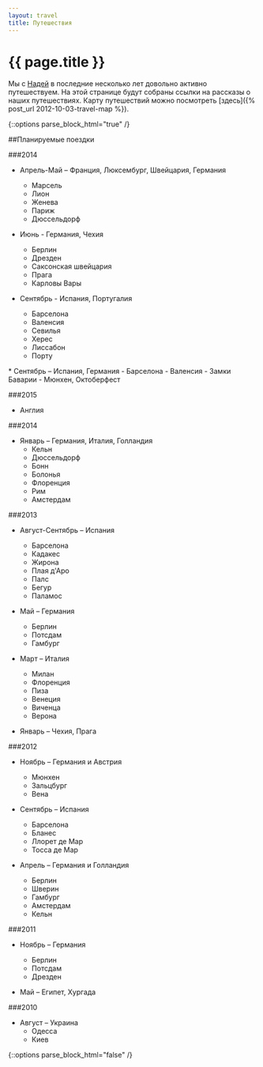 ```yaml
---
layout: travel
title: Путешествия
---
```


# {{ page.title }}

Мы с [Надей](http://twitter.com/Nadi_ia) в последние несколько лет довольно
активно путешествуем.  На этой странице будут собраны ссылки на рассказы о наших
путешествиях. Карту путешествий можно посмотреть [здесь]({% post_url 2012-10-03-travel-map %}).


{::options parse_block_html="true" /}

<div class="planned">
##Планируемые поездки

###2014

* Апрель-Май – Франция, Люксембург, Швейцария, Германия
  - Марсель
  - Лион
  - Женева
  - Париж
  - Дюссельдорф

* Июнь - Германия, Чехия
  - Берлин
  - Дрезден
  - Саксонская швейцария
  - Прага
  - Карловы Вары

* Сентябрь - Испания, Португалия
  - Барселона
  - Валенсия
  - Севилья
  - Херес
  - Лиссабон
  - Порту

<div class="wish">
* Сентябрь – Испания, Германия
  - Барселона
  - Валенсия
  - Замки Баварии
  - Мюнхен, Октоберфест

###2015

* Англия

</div>

</div>


<div class="done">

###2014

* Январь – Германия, Италия, Голландия
  - Кельн
  - Дюссельдорф
  - Бонн
  - Болонья
  - Флоренция
  - Рим
  - Амстердам

###2013

* Август-Сентябрь – Испания
  - Барселона
  - Кадакес
  - Жирона
  - Плая д'Аро
  - Палс
  - Бегур
  - Паламос

* Май – Германия
  - Берлин
  - Потсдам
  - Гамбург

* Март – Италия
  - Милан
  - Флоренция
  - Пиза
  - Венеция
  - Виченца
  - Верона

* Январь – Чехия, Прага

###2012

* Ноябрь – Германия и Австрия
  - Мюнхен
  - Зальцбург
  - Вена

* Сентябрь – Испания
  - Барселона
  - Бланес
  - Ллорет де Мар
  - Тосса де Мар

* Апрель – Германия и Голландия
  - Берлин
  - Шверин
  - Гамбург
  - Амстердам
  - Кельн

###2011

* Ноябрь – Германия
  - Берлин
  - Потсдам
  - Дрезден

* Май – Египет, Хургада

###2010

* Август – Украина
  - Одесса
  - Киев

</div>

{::options parse_block_html="false" /}
<div class="clear">&nbsp;</div>

